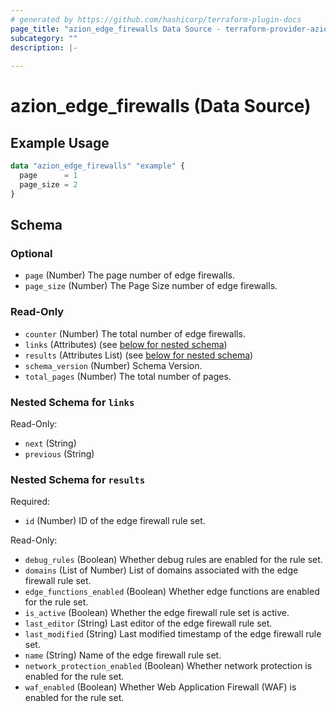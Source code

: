```yaml
---
# generated by https://github.com/hashicorp/terraform-plugin-docs
page_title: "azion_edge_firewalls Data Source - terraform-provider-azion"
subcategory: ""
description: |-
  
---
```


# azion_edge_firewalls (Data Source)



## Example Usage

```terraform
data "azion_edge_firewalls" "example" {
  page      = 1
  page_size = 2
}
```

<!-- schema generated by tfplugindocs -->
## Schema

### Optional

- `page` (Number) The page number of edge firewalls.
- `page_size` (Number) The Page Size number of edge firewalls.

### Read-Only

- `counter` (Number) The total number of edge firewalls.
- `links` (Attributes) (see [below for nested schema](#nestedatt--links))
- `results` (Attributes List) (see [below for nested schema](#nestedatt--results))
- `schema_version` (Number) Schema Version.
- `total_pages` (Number) The total number of pages.

<a id="nestedatt--links"></a>
### Nested Schema for `links`

Read-Only:

- `next` (String)
- `previous` (String)


<a id="nestedatt--results"></a>
### Nested Schema for `results`

Required:

- `id` (Number) ID of the edge firewall rule set.

Read-Only:

- `debug_rules` (Boolean) Whether debug rules are enabled for the rule set.
- `domains` (List of Number) List of domains associated with the edge firewall rule set.
- `edge_functions_enabled` (Boolean) Whether edge functions are enabled for the rule set.
- `is_active` (Boolean) Whether the edge firewall rule set is active.
- `last_editor` (String) Last editor of the edge firewall rule set.
- `last_modified` (String) Last modified timestamp of the edge firewall rule set.
- `name` (String) Name of the edge firewall rule set.
- `network_protection_enabled` (Boolean) Whether network protection is enabled for the rule set.
- `waf_enabled` (Boolean) Whether Web Application Firewall (WAF) is enabled for the rule set.


